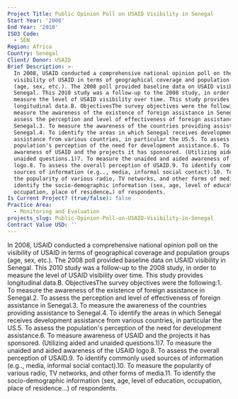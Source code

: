 ```yaml
---
Project Title: Public Opinion Poll on USAID Visibility in Senegal
Start Year: '2008'
End Year: '2010'
ISO3 Code:
  - SEN
Region: Africa
Country: Senegal
Client/ Donor: USAID
Brief Description: >-
  In 2008, USAID conducted a comprehensive national opinion poll on the
  visibility of USAID in terms of geographical coverage and population groups
  (age, sex, etc.). The 2008 poll provided baseline data on USAID visibility in
  Senegal. This 2010 study was a follow-up to the 2008 study, in order to
  measure the level of USAID visibility over time. This study provides
  longitudinal data.B. ObjectivesThe survey objectives were the following:1. To
  measure the awareness of the existence of foreign assistance in Senegal.2. To
  assess the perception and level of effectiveness of foreign assistance in
  Senegal.3. To measure the awareness of the countries providing assistance to
  Senegal.4. To identify the areas in which Senegal receives development
  assistance from various countries, in particular the US.5. To assess the
  population's perception of the need for development assistance.6. To measure
  awareness of USAID and the projects it has sponsored. (Utilizing aided and
  unaided questions.1)7. To measure the unaided and aided awareness of the USAID
  logo.8. To assess the overall perception of USAID.9. To identify commonly used
  sources of information (e.g.., media, informal social contact).10. To measure
  the popularity of various radio, TV networks, and other forms of media.11. To
  identify the socio-demographic information (sex, age, level of education,
  occupation, place of residence…) of respondents.
Is Current Project? (true/false): false
Practice Area:
  - Monitoring and Evaluation
projects_slug: Public-Opinion-Poll-on-USAID-Visibility-in-Senegal
Contract Value USD: ''
---
```

In 2008, USAID conducted a comprehensive national opinion poll on the visibility of USAID in terms of geographical coverage and population groups (age, sex, etc.). The 2008 poll provided baseline data on USAID visibility in Senegal. This 2010 study was a follow-up to the 2008 study, in order to measure the level of USAID visibility over time. This study provides longitudinal data.B. ObjectivesThe survey objectives were the following:1. To measure the awareness of the existence of foreign assistance in Senegal.2. To assess the perception and level of effectiveness of foreign assistance in Senegal.3. To measure the awareness of the countries providing assistance to Senegal.4. To identify the areas in which Senegal receives development assistance from various countries, in particular the US.5. To assess the population's perception of the need for development assistance.6. To measure awareness of USAID and the projects it has sponsored. (Utilizing aided and unaided questions.1)7. To measure the unaided and aided awareness of the USAID logo.8. To assess the overall perception of USAID.9. To identify commonly used sources of information (e.g.., media, informal social contact).10. To measure the popularity of various radio, TV networks, and other forms of media.11. To identify the socio-demographic information (sex, age, level of education, occupation, place of residence…) of respondents.